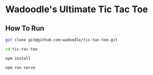 # Wadoodle's Ultimate Tic Tac Toe

## How To Run

```bash
git clone git@github.com:wadoodle/tic-tac-toe.git

cd tic-tac-toe

npm install

npm run serve
```

